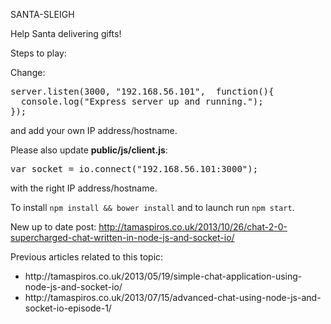 <stromg>SANTA-SLEIGH</strong>

Help Santa delivering gifts!


Steps to play:

Change:
<pre>server.listen(3000, "192.168.56.101",  function(){
  console.log("Express server up and running.");
});</pre>

and add your own IP address/hostname.


Please also update <strong>public/js/client.js</strong>:

<pre>var socket = io.connect("192.168.56.101:3000");</pre>

with the right IP address/hostname.

To install <code>npm install && bower install</code> and to launch run <code>npm start</code>.

New up to date post: http://tamaspiros.co.uk/2013/10/26/chat-2-0-supercharged-chat-written-in-node-js-and-socket-io/

Previous articles related to this topic:
<ul>
<li>http://tamaspiros.co.uk/2013/05/19/simple-chat-application-using-node-js-and-socket-io/</li>
<li>http://tamaspiros.co.uk/2013/07/15/advanced-chat-using-node-js-and-socket-io-episode-1/</li>
</ul>
